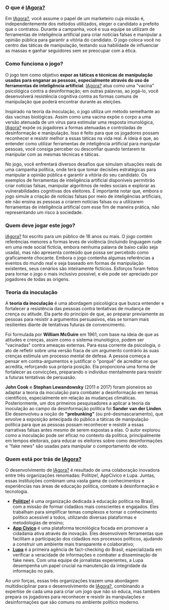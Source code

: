 ### O que é [IAgora?](/)

Em [IAgora?](/), você assume o papel de um marketeiro cuja missão é, independentemente dos métodos utilizados, eleger o candidato a prefeito que o contratou. Durante a campanha, você e sua equipe se utilizam de ferramentas de inteligência artificial para criar notícias falsas e manipular a opinião pública para garantir a vitória do candidato. O jogo coloca você no centro das táticas de manipulação, testando sua habilidade de influenciar as massas e ganhar seguidores sem se preocupar com a ética.

### Como funciona o jogo?

O jogo tem como objetivo **expor as táticas e técnicas de manipulação usadas para enganar as pessoas, especialmente através do uso de ferramentas de inteligência artificial**. [IAgora?](/) atua como uma "vacina" psicológica contra a desinformação; em outras palavras, ao jogá-lo, você desenvolverá resistência cognitiva contra as formas comuns de manipulação que poderá encontrar durante as eleições.

Inspirado na teoria da inoculação, o jogo utiliza um método semelhante ao das vacinas biológicas. Assim como uma vacina expõe o corpo a uma versão atenuada de um vírus para estimular uma resposta imunológica, [IAgora?](/) expõe os jogadores a formas atenuadas e controladas de desinformação e manipulação. Isso é feito para que os jogadores possam reconhecer e resistir melhor a essas táticas na vida real. A ideia é que, ao entender como utilizar ferramentas de inteligência artificial para manipular pessoas, você consiga perceber ou desconfiar quando tentarem te manipular com as mesmas técnicas e táticas.

No jogo, você enfrentará diversos desafios que simulam situações reais de uma campanha política, onde terá que tomar decisões estratégicas para manipular a opinião pública e garantir a vitória do seu candidato. Os exemplos de ferramentas de inteligência artificial disponíveis permitirão criar notícias falsas, manipular algoritmos de redes sociais e explorar as vulnerabilidades cognitivas dos eleitores. É importante notar que, embora o jogo simule a criação de notícias falsas por meio de inteligências artificiais, ele não ensina as pessoas a criarem notícias falsas ou a utilizarem ferramentas de inteligência artificial com esse fim de maneira prática, não representando um risco à sociedade.

### Quem deve jogar este jogo?

[IAgora?](/) foi escrito para um público de 16 anos ou mais. O jogo contém referências menores a formas leves de violência (incluindo linguagem rude em uma rede social fictícia, embora nenhuma palavra de baixo calão seja usada), mas não apresenta conteúdo que possa ser percebido como graficamente chocante. Embora o jogo contenha algumas referências a eventos do mundo real e seja baseado em formas de manipulação existentes, seus cenários são inteiramente fictícios. Esforços foram feitos para tornar o jogo o mais inclusivo possível, e ele pode ser apreciado por jogadores de todas as origens.

### Teoria da inoculação

A **teoria da inoculação** é uma abordagem psicológica que busca entender e fortalecer a resistência das pessoas contra tentativas de mudança de crença ou atitude. Ela parte do princípio de que, ao preparar previamente as pessoas para resistir a argumentos persuasivos, elas se tornam mais resilientes diante de tentativas futuras de convencimento.

Foi formulada por **William McGuire** em 1961, com base na ideia de que as atitudes e crenças, assim como o sistema imunológico, podem ser "vacinadas" contra ameaças externas. Para essa corrente da psicologia, o ato de refletir sobre uma versão fraca de um argumento contrário às suas crenças estimula um processo mental de defesa. A pessoa começa a pensar em contra-argumentos e justificar o "porquê" de acreditar no que acredita, reforçando sua própria posição. Ela proporciona uma forma de fortalecer as convicções, preparando o indivíduo mentalmente para resistir a futuras tentativas de persuasão.

**John Cook** e **Stephan Lewandowsky** (2011 e 2017) foram pioneiros ao adaptar a teoria da inoculação para combater a desinformação em temas científicos, especialmente em relação às mudanças climáticas. Posteriormente, um dos primeiros pesquisadores a aplicar a teoria da inoculação ao campo da desinformação política foi **Sander van der Linden**. Ele desenvolveu a noção de **"prebunking"** (ou pré-desmascaramento), que envolve a exposição antecipada do público a táticas de manipulação política para que as pessoas possam reconhecer e resistir a essas narrativas falsas antes mesmo de serem expostas a elas. O autor explorou como a inoculação pode ser eficaz no contexto da política, principalmente em tempos eleitorais, para educar os eleitores sobre como desinformações e "fake news" são usadas para manipular o comportamento de voto.

### Quem está por trás de [IAgora?](/)

O desenvolvimento de [IAgora?](/) é resultado de uma colaboração inovadora entre três organizações renomadas: Politize!, AppCívico e Lupa. Juntas, essas instituições combinam uma vasta gama de conhecimentos e experiências nas áreas de educação política, combate à desinformação e tecnologia.

- **[Politize!](https://www.politize.com.br/)** é uma organização dedicada à educação política no Brasil, com a missão de formar cidadãos mais conscientes e engajados. Eles trabalham para simplificar temas complexos e tornar o conhecimento político acessível a todos, utilizando diversas plataformas e metodologias de ensino;
- **[App Cívico](https://www.appcivico.com/)** é uma plataforma tecnológica focada em promover a cidadania ativa através da inovação. Eles desenvolvem ferramentas que facilitam a participação dos cidadãos nos processos políticos, ajudando a construir um ambiente mais transparente e colaborativo;
- **[Lupa](https://lupa.uol.com.br/)** é a primeira agência de fact-checking do Brasil, especializada em verificar a veracidade de informações e combater a disseminação de fake news. Com uma equipe de jornalistas experientes, a Lupa desempenha um papel crucial na manutenção da integridade da informação no país.

Ao unir forças, essas três organizações trazem uma abordagem multidisciplinar para o desenvolvimento de [IAgora?](/), combinando a expertise de cada uma para criar um jogo que não só educa, mas também prepara os jogadores para reconhecer e resistir às manipulações e desinformações que são comuns no ambiente político moderno.
